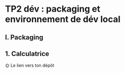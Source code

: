 # TP2 dév : packaging et environnement de dév local

## I. Packaging
## 1. Calculatrice

🌞 Le lien vers ton dépôt

